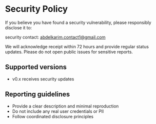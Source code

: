 # Security Policy

If you believe you have found a security vulnerability, please responsibly disclose it to:

security contact: abdelkarim.contact1@gmail.com

We will acknowledge receipt within 72 hours and provide regular status updates. Please do not open public issues for sensitive reports.

## Supported versions
- v0.x receives security updates

## Reporting guidelines
- Provide a clear description and minimal reproduction
- Do not include any real user credentials or PII
- Follow coordinated disclosure principles
